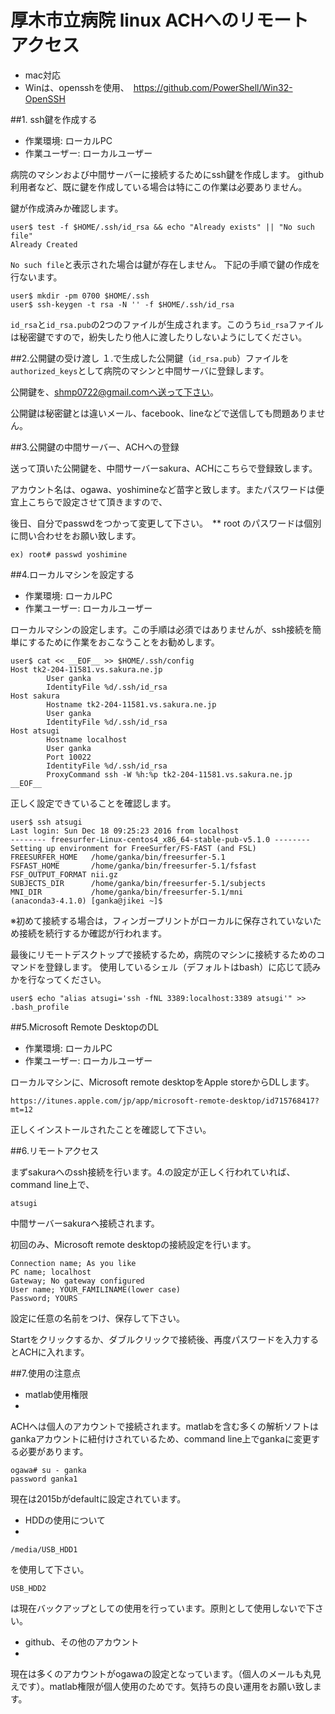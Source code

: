 厚木市立病院 linux ACHへのリモートアクセス
===

- mac対応
- Winは、opensshを使用、　https://github.com/PowerShell/Win32-OpenSSH

##1. ssh鍵を作成する

- 作業環境: ローカルPC
- 作業ユーザー: ローカルユーザー

病院のマシンおよび中間サーバーに接続するためにssh鍵を作成します。
github利用者など、既に鍵を作成している場合は特にこの作業は必要ありません。

鍵が作成済みか確認します。

```shell
user$ test -f $HOME/.ssh/id_rsa && echo "Already exists" || "No such file"
Already Created
```

`No such file`と表示された場合は鍵が存在しません。
下記の手順で鍵の作成を行ないます。

```shell
user$ mkdir -pm 0700 $HOME/.ssh
user$ ssh-keygen -t rsa -N '' -f $HOME/.ssh/id_rsa
```

`id_rsa`と`id_rsa.pub`の2つのファイルが生成されます。このうち`id_rsa`ファイルは秘密鍵ですので，紛失したり他人に渡したりしないようにしてください。


##2.公開鍵の受け渡し
１.で生成した公開鍵（`id_rsa.pub`）ファイルを`authorized_keys`として病院のマシンと中間サーバに登録します。

公開鍵を、shmp0722@gmail.comへ送って下さい。

公開鍵は秘密鍵とは違いメール、facebook、lineなどで送信しても問題ありません。


##3.公開鍵の中間サーバー、ACHへの登録

送って頂いた公開鍵を、中間サーバーsakura、ACHにこちらで登録致します。

アカウント名は、ogawa、yoshimineなど苗字と致します。またパスワードは便宜上こちらで設定させて頂きますので、

後日、自分でpasswdをつかって変更して下さい。　** root のパスワードは個別に問い合わせをお願い致します。
```
ex) root# passwd yoshimine

```



##4.ローカルマシンを設定する

- 作業環境: ローカルPC
- 作業ユーザー: ローカルユーザー

ローカルマシンの設定します。この手順は必須ではありませんが、ssh接続を簡単にするために作業をおこなうことをお勧めします。

```
user$ cat << __EOF__ >> $HOME/.ssh/config
Host tk2-204-11581.vs.sakura.ne.jp
        User ganka
        IdentityFile %d/.ssh/id_rsa
Host sakura
        Hostname tk2-204-11581.vs.sakura.ne.jp
        User ganka
        IdentityFile %d/.ssh/id_rsa
Host atsugi
        Hostname localhost
        User ganka
        Port 10022
        IdentityFile %d/.ssh/id_rsa
        ProxyCommand ssh -W %h:%p tk2-204-11581.vs.sakura.ne.jp
__EOF__
```

正しく設定できていることを確認します。

```shell
user$ ssh atsugi
Last login: Sun Dec 18 09:25:23 2016 from localhost
-------- freesurfer-Linux-centos4_x86_64-stable-pub-v5.1.0 --------
Setting up environment for FreeSurfer/FS-FAST (and FSL)
FREESURFER_HOME   /home/ganka/bin/freesurfer-5.1
FSFAST_HOME       /home/ganka/bin/freesurfer-5.1/fsfast
FSF_OUTPUT_FORMAT nii.gz
SUBJECTS_DIR      /home/ganka/bin/freesurfer-5.1/subjects
MNI_DIR           /home/ganka/bin/freesurfer-5.1/mni
(anaconda3-4.1.0) [ganka@jikei ~]$
```
※初めて接続する場合は，フィンガープリントがローカルに保存されていないため接続を続行するか確認が行われます。

最後にリモートデスクトップで接続するため，病院のマシンに接続するためのコマンドを登録します。
使用しているシェル（デフォルトはbash）に応じて読みかを行なってください。

```
user$ echo "alias atsugi='ssh -fNL 3389:localhost:3389 atsugi'" >> .bash_profile
```

##5.Microsoft Remote DesktopのDL
- 作業環境: ローカルPC
- 作業ユーザー: ローカルユーザー

ローカルマシンに、Microsoft remote desktopをApple storeからDLします。

```
https://itunes.apple.com/jp/app/microsoft-remote-desktop/id715768417?mt=12
```

正しくインストールされたことを確認して下さい。


##6.リモートアクセス

まずsakuraへのssh接続を行います。4.の設定が正しく行われていれば、command line上で、

```
atsugi
```
中間サーバーsakuraへ接続されます。

初回のみ、Microsoft remote desktopの接続設定を行います。

```
Connection name; As you like
PC name; localhost
Gateway; No gateway configured
User name; YOUR_FAMILINAME(lower case)
Password; YOURS
```

設定に任意の名前をつけ、保存して下さい。

Startをクリックするか、ダブルクリックで接続後、再度パスワードを入力するとACHに入れます。

##7.使用の注意点　

- matlab使用権限
- 

ACHへは個人のアカウントで接続されます。matlabを含む多くの解析ソフトはgankaアカウントに紐付けされているため、command line上でgankaに変更する必要があります。

```
ogawa# su - ganka
password ganka1
```
現在は2015bがdefaultに設定されています。


- HDDの使用について
- 

```
/media/USB_HDD1
```
を使用して下さい。

```
USB_HDD2
```
は現在バックアップとしての使用を行っています。原則として使用しないで下さい。

- github、その他のアカウント
- 

現在は多くのアカウントがogawaの設定となっています。（個人のメールも丸見えです）。matlab権限が個人使用のためです。気持ちの良い運用をお願い致します。
